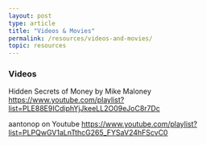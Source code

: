 ```yaml
---
layout: post
type: article
title: "Videos & Movies"
permalink: /resources/videos-and-movies/
topic: resources
---
```


### Videos

Hidden Secrets of Money by Mike Maloney https://www.youtube.com/playlist?list=PLE88E9ICdiphYjJkeeLL2O09eJoC8r7Dc

aantonop on Youtube https://www.youtube.com/playlist?list=PLPQwGV1aLnTthcG265_FYSaV24hFScvC0
